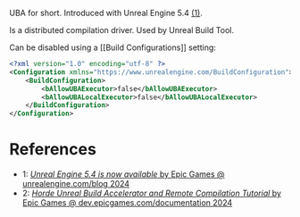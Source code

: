 UBA for short.
Introduced with Unreal Engine 5.4 [(1)](https://www.unrealengine.com/en-US/blog/unreal-engine-5-4-is-now-available).

Is a distributed compilation driver.
Used by Unreal Build Tool.

Can be disabled using a [[Build Configurations]] setting:
```xml
<?xml version="1.0" encoding="utf-8" ?> 
<Configuration xmlns="https://www.unrealengine.com/BuildConfiguration">
    <BuildConfiguration>
        <bAllowUBAExecutor>false</bAllowUBAExecutor>
        <bAllowUBALocalExecutor>false</bAllowUBALocalExecutor>
    </BuildConfiguration>
</Configuration>
```

# References

- 1: [_Unreal Engine 5.4 is now available_ by Epic Games @ unrealengine.com/blog 2024](https://www.unrealengine.com/en-US/blog/unreal-engine-5-4-is-now-available)
- 2: [_Horde Unreal Build Accelerator and Remote Compilation Tutorial_ by Epic Games @ dev.epicgames.com/documentation 2024](https://dev.epicgames.com/documentation/en-us/unreal-engine/horde-unreal-build-accelerator-and-remote-compilation-tutorial-for-unreal-engine)
